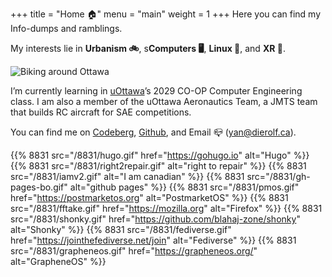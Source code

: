 +++
title = "Home 🏠"
menu = "main"
weight = 1
+++
Here you can find my Info-dumps and ramblings.

My interests lie in **Urbanism 🚲**, s**Computers 🖥️**, **Linux 🐧**, and **XR 🔭**. 

![Biking around Ottawa](img/hobbies.webp)

I’m currently learning in [uOttawa](https://www.uottawa.ca/en)’s 2029 CO-OP Computer Engineering class. I am also a member of the uOttawa Aeronautics Team, a JMTS team that builds RC aircraft for SAE competitions.

You can find me on [Codeberg](https://codeberg.org/bygones), [Github](https://github.com/YannHS), and  Email 📪  (yan@dierolf.ca).


{{% 8831 src="/8831/hugo.gif" href="https://gohugo.io" alt="Hugo" %}}
{{% 8831 src="/8831/right2repair.gif" alt="right to repair" %}}
{{% 8831 src="/8831/iamv2.gif" alt="I am canadian" %}}
{{% 8831 src="/8831/gh-pages-bo.gif" alt="github pages" %}}
{{% 8831 src="/8831/pmos.gif" href="https://postmarketos.org" alt="PostmarketOS" %}}
{{% 8831 src="/8831/fftake.gif" href="https://mozilla.org" alt="Firefox" %}}
{{% 8831 src="/8831/shonky.gif" href="https://github.com/blahaj-zone/shonky" alt="Shonky" %}}
{{% 8831 src="/8831/fediverse.gif" href="https://jointhefediverse.net/join" alt="Fediverse" %}}
{{% 8831 src="/8831/grapheneos.gif" href="https://grapheneos.org/" alt="GrapheneOS" %}}



